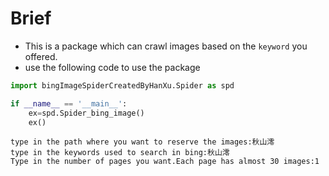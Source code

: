 # Brief
- This is a package which can crawl images based on the `keyword` you offered.
- use the following code to use the package
```python
import bingImageSpiderCreatedByHanXu.Spider as spd

if __name__ == '__main__':
    ex=spd.Spider_bing_image()
    ex()
```
```shell
type in the path where you want to reserve the images:秋山澪
type in the keywords used to search in bing:秋山澪
Type in the number of pages you want.Each page has almost 30 images:1
```